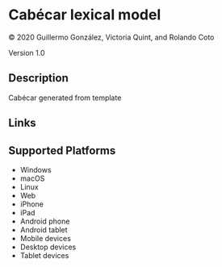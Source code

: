 Cabécar lexical model
===================

© 2020 Guillermo González, Victoria Quint, and Rolando Coto

Version 1.0

Description
-----------

Cabécar generated from template

Links
-----

Supported Platforms
-------------------
 * Windows
 * macOS
 * Linux
 * Web
 * iPhone
 * iPad
 * Android phone
 * Android tablet
 * Mobile devices
 * Desktop devices
 * Tablet devices

